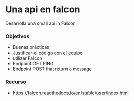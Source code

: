 # Una api en falcon

Desarrolla una small api in Falcon


### Objetivos

* Buenas prácticas
* Justificar el código con el equipo
* utilizar Falcon
* Endpoint GET PING
* Endpoint POST that return a message


### Recurso
+ https://falcon.readthedocs.io/en/stable/user/index.html
